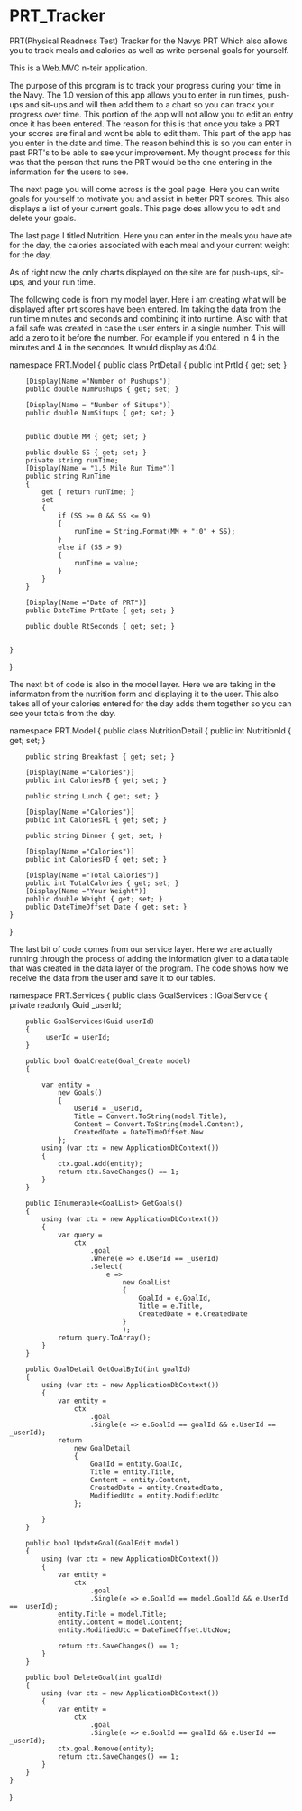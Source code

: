 # PRT_Tracker
PRT(Physical Readness Test) Tracker for the Navys PRT Which also allows you to track meals and calories as well as write personal goals for yourself.

This is a Web.MVC n-teir application.

The purpose of this program is to track your progress during your time in the Navy. The 1.0 version of this app allows you to enter in run times, push-ups and sit-ups and will then add them to a chart so you can track your progress over time. This portion of the app will not allow you to edit an entry once it has been entered. The reason for this is that once you take a PRT your scores are final and wont be able to edit them. This part of the app has you enter in the date and time. The reason behind this is so you can enter in past PRT's to be able to see your improvement. My thought process for this was that the person that runs the PRT would be the one entering in the information for the users to see. 

The next page you will come across is the goal page. Here you can write goals for yourself to motivate you and assist in better PRT scores. This also displays a list of your current goals. This page does allow you to edit and delete your goals. 

The last page I titled Nutrition. Here you can enter in the meals you have ate for the day, the calories associated with each meal and your current weight for the day. 

As of right now the only charts displayed on the site are for push-ups, sit-ups, and your run time. 

The following code is from my model layer. Here i am creating what will be displayed after prt scores have been entered. 
Im taking the data from the run time minutes and seconds and combining it into runtime. Also with that a fail safe was created in case the user enters in a single number. This will add a zero to it before the number. For example if you entered in 4 in the minutes and 4 in the secondes. It would display as 4:04.

namespace PRT.Model
{
    public class PrtDetail
    {
        public int PrtId { get; set; }

        [Display(Name ="Number of Pushups")]
        public double NumPushups { get; set; }

        [Display(Name = "Number of Situps")]
        public double NumSitups { get; set; }

  
        public double MM { get; set; }
        
        public double SS { get; set; }
        private string runTime;
        [Display(Name = "1.5 Mile Run Time")]
        public string RunTime
        {
            get { return runTime; }
            set
            {
                if (SS >= 0 && SS <= 9)
                {
                    runTime = String.Format(MM + ":0" + SS);
                }
                else if (SS > 9)
                {
                    runTime = value;
                }
            }
        }

        [Display(Name ="Date of PRT")]
        public DateTime PrtDate { get; set; }

        public double RtSeconds { get; set; }


    }
    
}

The next bit of code is also in the model layer. Here we are taking in the informaton from the nutrition form and displaying it to the user. This also takes all of your calories entered for the day adds them together so you can see your totals from the day. 


namespace PRT.Model
{
    public class NutritionDetail
    {
        public int NutritionId { get; set; }

        public string Breakfast { get; set; }

        [Display(Name ="Calories")]
        public int CaloriesFB { get; set; }

        public string Lunch { get; set; }

        [Display(Name ="Calories")]
        public int CaloriesFL { get; set; }

        public string Dinner { get; set; }

        [Display(Name ="Calories")]
        public int CaloriesFD { get; set; }

        [Display(Name ="Total Calories")]
        public int TotalCalories { get; set; }
        [Display(Name ="Your Weight")]
        public double Weight { get; set; }
        public DateTimeOffset Date { get; set; }
    }
}


The last bit of code comes from our service layer. Here we are actually running through the process of adding the information given to a data table that was created in the data layer of the program. The code shows how we receive the data from the user and save it to our tables. 


namespace PRT.Services
{
    public class GoalServices : IGoalService
    {
        private readonly Guid _userId;

        public GoalServices(Guid userId)
        {
            _userId = userId;
        }

        public bool GoalCreate(Goal_Create model)
        {

            var entity =
                new Goals()
                {
                    UserId = _userId,
                    Title = Convert.ToString(model.Title),
                    Content = Convert.ToString(model.Content),
                    CreatedDate = DateTimeOffset.Now
                };
            using (var ctx = new ApplicationDbContext())
            {
                ctx.goal.Add(entity);
                return ctx.SaveChanges() == 1;
            }
        }

        public IEnumerable<GoalList> GetGoals()
        {
            using (var ctx = new ApplicationDbContext())
            {
                var query =
                    ctx
                        .goal
                        .Where(e => e.UserId == _userId)
                        .Select(
                            e =>
                                new GoalList
                                {
                                    GoalId = e.GoalId,
                                    Title = e.Title,
                                    CreatedDate = e.CreatedDate
                                }
                                );
                return query.ToArray();
            }
        }

        public GoalDetail GetGoalById(int goalId)
        {
            using (var ctx = new ApplicationDbContext())
            {
                var entity =
                    ctx
                        .goal
                        .Single(e => e.GoalId == goalId && e.UserId == _userId);
                return
                    new GoalDetail
                    {
                        GoalId = entity.GoalId,
                        Title = entity.Title,
                        Content = entity.Content,
                        CreatedDate = entity.CreatedDate,
                        ModifiedUtc = entity.ModifiedUtc
                    };

            }
        }

        public bool UpdateGoal(GoalEdit model)
        {
            using (var ctx = new ApplicationDbContext())
            {
                var entity =
                    ctx
                        .goal
                        .Single(e => e.GoalId == model.GoalId && e.UserId == _userId);
                entity.Title = model.Title;
                entity.Content = model.Content;
                entity.ModifiedUtc = DateTimeOffset.UtcNow;

                return ctx.SaveChanges() == 1;
            }
        }

        public bool DeleteGoal(int goalId)
        {
            using (var ctx = new ApplicationDbContext())
            {
                var entity =
                    ctx
                        .goal
                        .Single(e => e.GoalId == goalId && e.UserId == _userId);
                ctx.goal.Remove(entity);
                return ctx.SaveChanges() == 1;
            }
        }
    }


}




